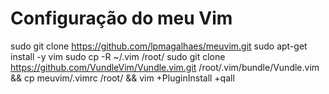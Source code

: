 # Configuração do meu Vim
sudo git clone https://github.com/lpmagalhaes/meuvim.git
sudo apt-get install -y vim 
sudo cp -R ~/.vim /root/
sudo git clone https://github.com/VundleVim/Vundle.vim.git /root/.vim/bundle/Vundle.vim && cp meuvim/.vimrc /root/ && vim +PluginInstall +qall
